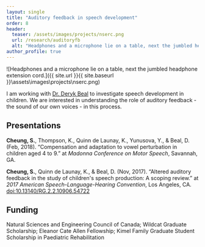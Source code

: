 ```yaml
---
layout: single
title: "Auditory feedback in speech development"
order: 8
header:
  teaser: /assets/images/projects/nserc.png
  url: /research/auditoryfb
  alt: "Headphones and a microphone lie on a table, next the jumbled headphone extension cord."
author_profile: true
---
```


![Headphones and a microphone lie on a table, next the jumbled headphone extension cord.]({{ site.url }}{{ site.baseurl }}\assets\images\projects\nserc.png)

I am working with [Dr. Deryk Beal](https://hollandbloorview.ca/staff/deryk-beal-phd-reg-caslpo-ccc-slp) to investigate speech development in children. We are interested in understanding the role of auditory feedback - the sound of our own voices - in this process.

## Presentations
<!-- **Cheung, S.**, Thompson, K., Orlandi, S., Yunusova, Y., & Beal, D. (Feb, 2018). “Preliminary steps to validate Audapter, a software application for online tracking of children's formants.” at *Madonna Conference on Motod Speech*, Savannah, GA. [doi:10.13140/RG.2.2.36054.14409](http://dx.doi.org/10.13140/RG.2.2.36054.14409) -->

**Cheung, S.**, Thompson, K., Quinn de Launay, K., Yunusova, Y., & Beal, D. (Feb, 2018). “Compensation and adaptation to vowel perturbation in children aged 4 to 9.” at *Madonna Conference on Motor Speech*, Savannah, GA.

**Cheung, S.**, Quinn de Launay, K., & Beal, D. (Nov, 2017). “Altered auditory feedback in the study of children's speech production: A scoping review.” at *2017 American Speech-Language-Hearing Convention*, Los Angeles, CA. [doi:10.13140/RG.2.2.10906.54722](http://dx.doi.org/10.13140/RG.2.2.10906.54722)

## Funding
Natural Sciences and Engineering Council of Canada; Wildcat Graduate Scholarship; Eleanor Cate Allen Fellowship; Kimel Family Graduate Student Scholarship in Paediatric Rehabilitation
